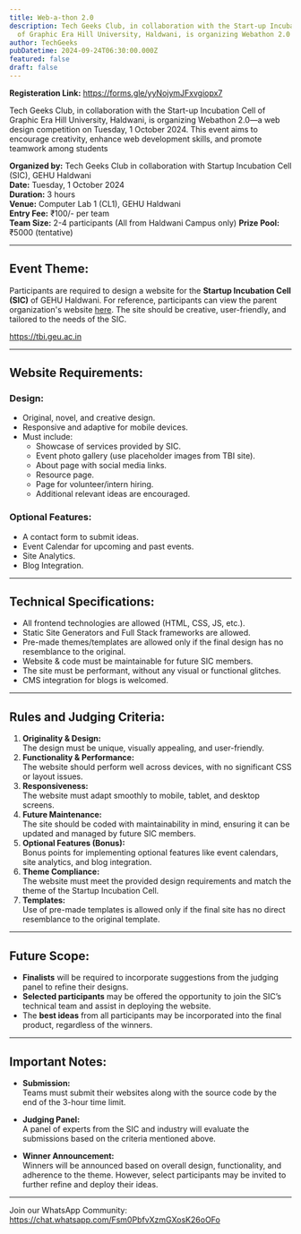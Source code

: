 ```yaml
---
title: Web-a-thon 2.0
description: Tech Geeks Club, in collaboration with the Start-up Incubation Cell
  of Graphic Era Hill University, Haldwani, is organizing Webathon 2.0
author: TechGeeks
pubDatetime: 2024-09-24T06:30:00.000Z
featured: false
draft: false
---
```


**Registeration Link:** https://forms.gle/yyNojymJFxvgiopx7

Tech Geeks Club, in collaboration with the Start-up Incubation Cell of Graphic Era Hill University, Haldwani, is organizing Webathon 2.0—a web design competition on Tuesday, 1 October 2024. This event aims to encourage creativity, enhance web development skills, and promote teamwork among students

**Organized by:** Tech Geeks Club in collaboration with Startup Incubation Cell (SIC), GEHU Haldwani  
**Date:** Tuesday, 1 October 2024  
**Duration:** 3 hours  
**Venue:** Computer Lab 1 (CL1), GEHU Haldwani  
**Entry Fee:** ₹100/- per team  
**Team Size:** 2-4 participants (All from Haldwani Campus only)
**Prize Pool:** ₹5000 (tentative)

---

## Event Theme:

Participants are required to design a website for the **Startup Incubation Cell (SIC)** of GEHU Haldwani. For reference, participants can view the parent organization's website [here](https://tbi.geu.ac.in). The site should be creative, user-friendly, and tailored to the needs of the SIC.

https://tbi.geu.ac.in

---

## Website Requirements:

### **Design:**

- Original, novel, and creative design.
- Responsive and adaptive for mobile devices.
- Must include:
  - Showcase of services provided by SIC.
  - Event photo gallery (use placeholder images from TBI site).
  - About page with social media links.
  - Resource page.
  - Page for volunteer/intern hiring.
  - Additional relevant ideas are encouraged.

### **Optional Features:**

- A contact form to submit ideas.
- Event Calendar for upcoming and past events.
- Site Analytics.
- Blog Integration.

---

## Technical Specifications:

- All frontend technologies are allowed (HTML, CSS, JS, etc.).
- Static Site Generators and Full Stack frameworks are allowed.
- Pre-made themes/templates are allowed only if the final design has no resemblance to the original.
- Website & code must be maintainable for future SIC members.
- The site must be performant, without any visual or functional glitches.
- CMS integration for blogs is welcomed.

---

## Rules and Judging Criteria:

1. **Originality & Design:**  
   The design must be unique, visually appealing, and user-friendly.
2. **Functionality & Performance:**  
   The website should perform well across devices, with no significant CSS or layout issues.
3. **Responsiveness:**  
   The website must adapt smoothly to mobile, tablet, and desktop screens.
4. **Future Maintenance:**  
   The site should be coded with maintainability in mind, ensuring it can be updated and managed by future SIC members.
5. **Optional Features (Bonus):**  
   Bonus points for implementing optional features like event calendars, site analytics, and blog integration.
6. **Theme Compliance:**  
   The website must meet the provided design requirements and match the theme of the Startup Incubation Cell.
7. **Templates:**  
   Use of pre-made templates is allowed only if the final site has no direct resemblance to the original template.

---

## Future Scope:

- **Finalists** will be required to incorporate suggestions from the judging panel to refine their designs.
- **Selected participants** may be offered the opportunity to join the SIC’s technical team and assist in deploying the website.
- The **best ideas** from all participants may be incorporated into the final product, regardless of the winners.

---

## Important Notes:

- **Submission:**  
  Teams must submit their websites along with the source code by the end of the 3-hour time limit.

- **Judging Panel:**  
  A panel of experts from the SIC and industry will evaluate the submissions based on the criteria mentioned above.

- **Winner Announcement:**  
  Winners will be announced based on overall design, functionality, and adherence to the theme. However, select participants may be invited to further refine and deploy their ideas.

---

Join our WhatsApp Community: https://chat.whatsapp.com/Fsm0PbfvXzmGXosK26oOFo
